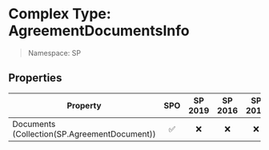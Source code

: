 # Complex Type: AgreementDocumentsInfo

> Namespace: SP

## Properties

Property | SPO | SP 2019 | SP 2016 | SP 2013
----------|:---:|:-------:|:-------:|:-------:
Documents (Collection(SP.AgreementDocument)) | ✅ | ❌ | ❌ | ❌